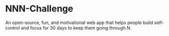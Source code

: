 # NNN-Challenge
An open-source, fun, and motivational web app that helps people build self-control and focus for 30 days to keep them going through N.
